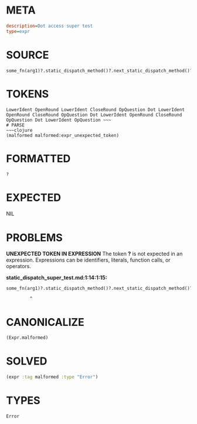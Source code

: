 # META
~~~ini
description=Dot access super test
type=expr
~~~
# SOURCE
~~~roc
some_fn(arg1)?.static_dispatch_method()?.next_static_dispatch_method()?.record_field?
~~~
# TOKENS
~~~text
LowerIdent OpenRound LowerIdent CloseRound OpQuestion Dot LowerIdent OpenRound CloseRound OpQuestion Dot LowerIdent OpenRound CloseRound OpQuestion Dot LowerIdent OpQuestion ~~~
# PARSE
~~~clojure
(malformed malformed:expr_unexpected_token)
~~~
# FORMATTED
~~~roc
?
~~~
# EXPECTED
NIL
# PROBLEMS
**UNEXPECTED TOKEN IN EXPRESSION**
The token **?** is not expected in an expression.
Expressions can be identifiers, literals, function calls, or operators.

**static_dispatch_super_test.md:1:14:1:15:**
```roc
some_fn(arg1)?.static_dispatch_method()?.next_static_dispatch_method()?.record_field?
```
             ^


# CANONICALIZE
~~~clojure
(Expr.malformed)
~~~
# SOLVED
~~~clojure
(expr :tag malformed :type "Error")
~~~
# TYPES
~~~roc
Error
~~~
